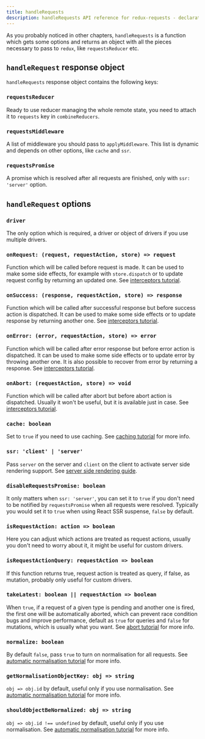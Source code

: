 ```yaml
---
title: handleRequests
description: handleRequests API reference for redux-requests - declarative AJAX requests and automatic network state management for single-page applications
---
```


As you probably noticed in other chapters, `handleRequests` is a function which gets some options
and returns an object with all the pieces necessary to pass to `redux`, like `requestsReducer` etc.

## `handleRequest` response object

`handleRequests` response object contains the following keys:

### `requestsReducer`

Ready to use reducer managing the whole remote state, you need to attach it
to `requests` key in `combineReducers`.

### `requestsMiddleware`

A list of middleware you should pass to `applyMiddleware`. This list is dynamic and
depends on other options, like `cache` and `ssr`.

### `requestsPromise`

A promise which is resolved after all requests are finished, only with `ssr: 'server'` option.

## `handleRequest` options

### `driver`

The only option which is required, a driver or object of drivers if you use multiple drivers.

### `onRequest: (request, requestAction, store) => request`

Function which will be called before request is made. It can be used to make some side effects,
for example with `store.dispatch` or to update request config by returning an updated one.
See [interceptors tutorial](../tutorial/6-interceptors).

### `onSuccess: (response, requestAction, store) => response`

Function which will be called after successful response but before success action is dispatched.
It can be used to make some side effects or to update response by returning another one.
See [interceptors tutorial](../tutorial/6-interceptors).

### `onError: (error, requestAction, store) => error`

Function which will be called after error response but before error action is dispatched.
It can be used to make some side effects or to update error by throwing another one.
It is also possible to recover from error by returning a response.
See [interceptors tutorial](../tutorial/6-interceptors).

### `onAbort: (requestAction, store) => void`

Function which will be called after abort but before abort action is dispatched.
Usually it won't be useful, but it is available just in case.
See [interceptors tutorial](../tutorial/6-interceptors).

### `cache: boolean`

Set to `true` if you need to use caching. See [caching tutorial](../tutorial/9-caching) for more info.

### `ssr: 'client' | 'server'`

Pass `server` on the server and `client` on the client to activate server side rendering support.
See [server side rendering guide](../guides/server-side-rendering).

### `disableRequestsPromise: boolean`

It only matters when `ssr: 'server'`, you can set it to `true` if you don't need to be notified by `requestsPromise` when
all requests were resolved. Typically you would set it to `true` when using React SSR suspense, `false` by default.

### `isRequestAction: action => boolean`

Here you can adjust which actions are treated
as request actions, usually you don't need to worry about it, it might be useful for custom drivers.

### `isRequestActionQuery: requestAction => boolean`

If this function returns true, request action is treated as query, if false, as mutation, probably only useful for custom drivers.

### `takeLatest: boolean || requestAction => boolean`

When `true`, if a request of a given type is pending and another one is fired, the first one will be
automatically aborted, which can prevent race condition bugs and improve performance, default as `true` for queries and `false`
for mutations, which is usually what you want. See [abort tutorial](../tutorial/1-requests-aborts) for more info.

### `normalize: boolean`

By default `false`, pass `true` to turn on normalisation for all requests.
See [automatic normalisation tutorial](../tutorial/10-automatic-normalisation) for more info.

### `getNormalisationObjectKey: obj => string`

`obj => obj.id` by default, useful only if you use normalisation.
See [automatic normalisation tutorial](../tutorial/10-automatic-normalisation) for more info.

### `shouldObjectBeNormalized: obj => string`

`obj => obj.id !== undefined` by default, useful only if you use normalisation.
See [automatic normalisation tutorial](../tutorial/10-automatic-normalisation) for more info.
